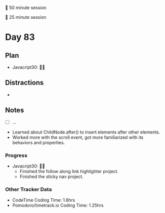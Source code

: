 🍒 50 minute session

🍅 25 minute session

# Day 83

## Plan

-   Javacript30: 🍒🍅

## Distractions

-

## Notes

-   [ ] ...
-   Learned about ChildNode.after() to insert elements after other elements.
-   Worked more with the scroll event, got more familiarized with its behaviors and properties.

### Progress

-   Javacript30: 🍒🍅
    -   Finished the follow along link highlighter project.
    -   Finished the sticky nav project.

### Other Tracker Data

-   CodeTime Coding Time: 1.6hrs
-   Pomodoro/timetrack.io Coding Time: 1.25hrs
